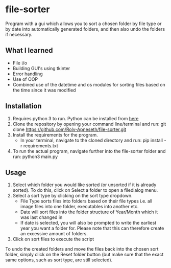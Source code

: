 # file-sorter #
 Program with a gui which allows you to sort a chosen folder by file type or by date into automatically generated folders, and then also undo the folders if necessary.

## What I learned
* File i/o
* Building GUI's using tkinter
* Error handling
* Use of OOP
* Combined use of the datetime and os modules for sorting files based on the time since it was modified

## Installation
1. Requires python 3 to run. Python can be installed from [here](https://www.python.org/downloads/)
2. Clone the repository by opening your command line/terminal and run: git clone https://github.com/Rolv-Apneseth/file-sorter.git
3. Install the requirements for the program.
    * In your terminal, navigate to the cloned directory and run: pip install -r requirements.txt
4. To run the actual program, navigate further into the file-sorter folder and run: python3 main.py

## Usage
1. Select which folder you would like sorted (or unsorted if it is already sorted). To do this, click on Select a folder to open a filedialog menu.
2. Select a sort type by clicking on the sort type dropdown.
    * File Type sorts files into folders based on their file types i.e. all image files into one folder, executables into another etc.
    * Date will sort files into the folder structure of Year/Month which it was last changed in
    * If date is selected, you will also be prompted to write the earliest year you want a folder for. Please note that this can therefore create an excessive amount of folders.
3. Click on sort files to execute the script

To undo the created folders and move the files back into the chosen sort folder, simply click on the Reset folder button (but make sure that the exact same options, such as sort type, are still selected).
